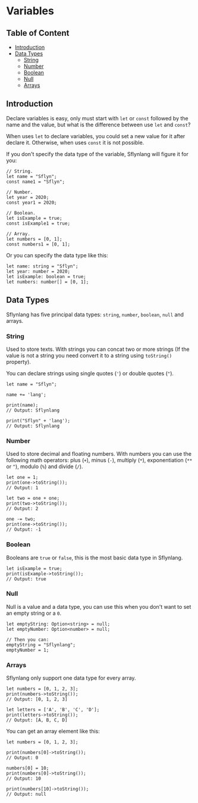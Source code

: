 # Variables

## Table of Content
* [Introduction](#Introduction)
* [Data Types](#Data-Types)
  * [String](#String)
  * [Number](#Number)
  * [Boolean](#Boolean)
  * [Null](#Null)
  * [Arrays](#Arrays)

## Introduction
Declare variables is easy, only must start with `let` or `const` followed by the name and the value, but what is the difference between use `let` and `const`?

When uses `let` to declare variables, you could set a new value for it after declare it. Otherwise, when uses `const` it is not possible.

If you don't specify the data type of the variable, Sflynlang will figure it for you:

```sf
// String.
let name = "Sflyn";
const name1 = "Sflyn";

// Number.
let year = 2020;
const year1 = 2020;

// Boolean.
let isExample = true;
const isExample1 = true;

// Array.
let numbers = [0, 1];
const numbers1 = [0, 1];
```

Or you can specify the data type like this:

```sf
let name: string = "Sflyn";
let year: number = 2020;
let isExample: boolean = true;
let numbers: number[] = [0, 1];
```

## Data Types
Sflynlang has five principal data types: `string`, `number`, `boolean`, `null` and arrays.

### String
Used to store texts. With strings you can concat two or more strings (If the value is not a string you need convert it to a string using `toString()` property).

You can declare strings using single quotes (`'`) or double quotes (`"`).

```sf
let name = "Sflyn";

name += 'lang';

print(name);
// Output: Sflynlang

print("Sflyn" + 'lang');
// Output: Sflynlang
```

### Number
Used to store decimal and floating numbers. With numbers you can use the following math operators: plus (`+`), minus (`-`), multiply (`*`), exponentiation (`**` or `^`), modulo (`%`) and divide (`/`).

```sf
let one = 1;
print(one->toString());
// Output: 1

let two = one + one;
print(two->toString());
// Output: 2

one -= two;
print(one->toString());
// Output: -1
```

### Boolean
Booleans are `true` or `false`, this is the most basic data type in Sflynlang.

```sf
let isExample = true;
print(isExample->toString());
// Output: true
```

### Null
Null is a value and a data type, you can use this when you don't want to set an empty string or a `0`.

```sf
let emptyString: Option<string> = null;
let emptyNumber: Option<number> = null;

// Then you can:
emptyString = "Sflynlang";
emptyNumber = 1;
```

### Arrays
Sflynlang only support one data type for every array.

```sf
let numbers = [0, 1, 2, 3];
print(numbers->toString());
// Output: [0, 1, 2, 3]

let letters = ['A', 'B', 'C', 'D'];
print(letters->toString());
// Output: [A, B, C, D]
```

You can get an array element like this:

```sf
let numbers = [0, 1, 2, 3];

print(numbers[0]->toString());
// Output: 0

numbers[0] = 10;
print(numbers[0]->toString());
// Output: 10

print(numbers[10]->toString());
// Output: null
```
